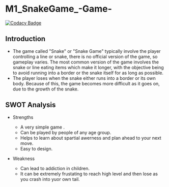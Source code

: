 # M1_SnakeGame_-Game-

[![Codacy Badge](https://api.codacy.com/project/badge/Grade/9acf1dc5d7d245a4b5a660806a500a7b)](https://app.codacy.com/gh/VISHNU-J1/M1_SnakeGame_-Game-?utm_source=github.com&utm_medium=referral&utm_content=VISHNU-J1/M1_SnakeGame_-Game-&utm_campaign=Badge_Grade_Settings)

## Introduction
* The game called "Snake" or "Snake Game" typically involve the player controlling a line or snake, there is no official version of the game, so gameplay varies. The most common version of the game involves the snake or line eating items which make it longer, with the objective being to avoid running into a border or the snake itself for as long as possible.
* The player loses when the snake either runs into a border or its own body. Because of this, the game becomes more difficult as it goes on, due to the growth of the snake.

## SWOT Analysis
* Strengths
  * A very simple game .
  * Can be played by people of any age group. 
  * Helps to learn about spartial awerness and plan ahead to your next move. 
  * Easy to design.

* Weakness
  * Can lead to addiction in children. 
  * It can be extremely frustating to reach high level and then lose as you crash into yuor own tail.
